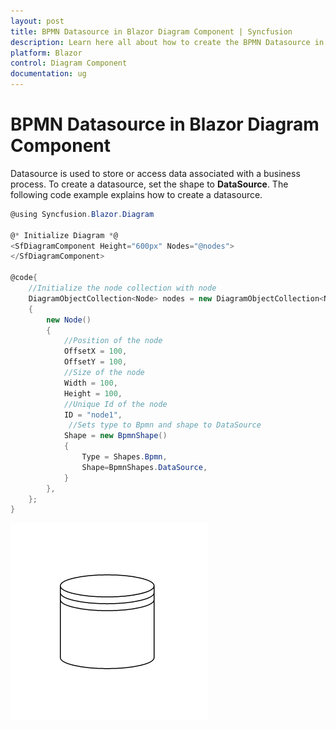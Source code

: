 ```yaml
---
layout: post
title: BPMN Datasource in Blazor Diagram Component | Syncfusion
description: Learn here all about how to create the BPMN Datasource in Syncfusion Blazor Diagram component and more.
platform: Blazor
control: Diagram Component
documentation: ug
---
```


# BPMN Datasource in Blazor Diagram Component

Datasource is used to store or access data associated with a business process. To create a datasource, set the shape to **DataSource**. The following code example explains how to create a datasource.

```csharp
@using Syncfusion.Blazor.Diagram

@* Initialize Diagram *@
<SfDiagramComponent Height="600px" Nodes="@nodes">
</SfDiagramComponent>

@code{
    //Initialize the node collection with node
    DiagramObjectCollection<Node> nodes = new DiagramObjectCollection<Node>()
    {
        new Node()
        {
            //Position of the node
            OffsetX = 100,
            OffsetY = 100,
            //Size of the node
            Width = 100,
            Height = 100,
            //Unique Id of the node
            ID = "node1",
             //Sets type to Bpmn and shape to DataSource
            Shape = new BpmnShape()
            {
                Type = Shapes.Bpmn,
                Shape=BpmnShapes.DataSource,
            }
        },
    };
}
```

![BPMN Datasource](../images/bpmn-datasource.png)
